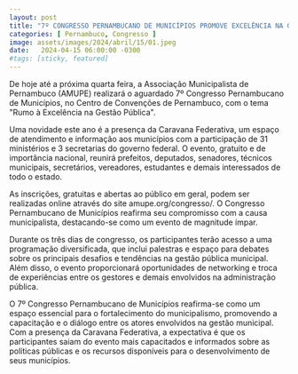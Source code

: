 ```yaml
---
layout: post
title: "7º CONGRESSO PERNAMBUCANO DE MUNICÍPIOS PROMOVE EXCELÊNCIA NA GESTÃO PÚBLICA"
categories: [ Pernambuco, Congresso ]
image: assets/images/2024/abril/15/01.jpeg
date:   2024-04-15 06:00:00 -0300
#tags: [sticky, featured]
---
```

De hoje até a próxima quarta feira, a Associação Municipalista de Pernambuco (AMUPE) realizará o aguardado 7º Congresso Pernambucano de Municípios, no Centro de Convenções de Pernambuco, com o tema "Rumo à Excelência na Gestão Pública". 

Uma novidade este ano é a presença da Caravana Federativa, um espaço de atendimento e informação aos municípios com a participação de 31 ministérios e 3 secretarias do governo federal. O evento, gratuito e de importância nacional, reunirá prefeitos, deputados, senadores, técnicos municipais, secretários, vereadores, estudantes e demais interessados de todo o estado. 

As inscrições, gratuitas e abertas ao público em geral, podem ser realizadas online através do site amupe.org/congresso/. O Congresso Pernambucano de Municípios reafirma seu compromisso com a causa municipalista, destacando-se como um evento de magnitude ímpar.

Durante os três dias de congresso, os participantes terão acesso a uma programação diversificada, que inclui palestras  e espaço para debates sobre os principais desafios e tendências na gestão pública municipal. Além disso, o evento proporcionará oportunidades de networking e troca de experiências entre os gestores e demais envolvidos na administração pública.

O 7º Congresso Pernambucano de Municípios reafirma-se como um espaço essencial para o fortalecimento do municipalismo, promovendo a capacitação e o diálogo entre os atores envolvidos na gestão municipal. Com a presença da Caravana Federativa, a expectativa é que os participantes saiam do evento mais capacitados e informados sobre as políticas públicas e os recursos disponíveis para o desenvolvimento de seus municípios.